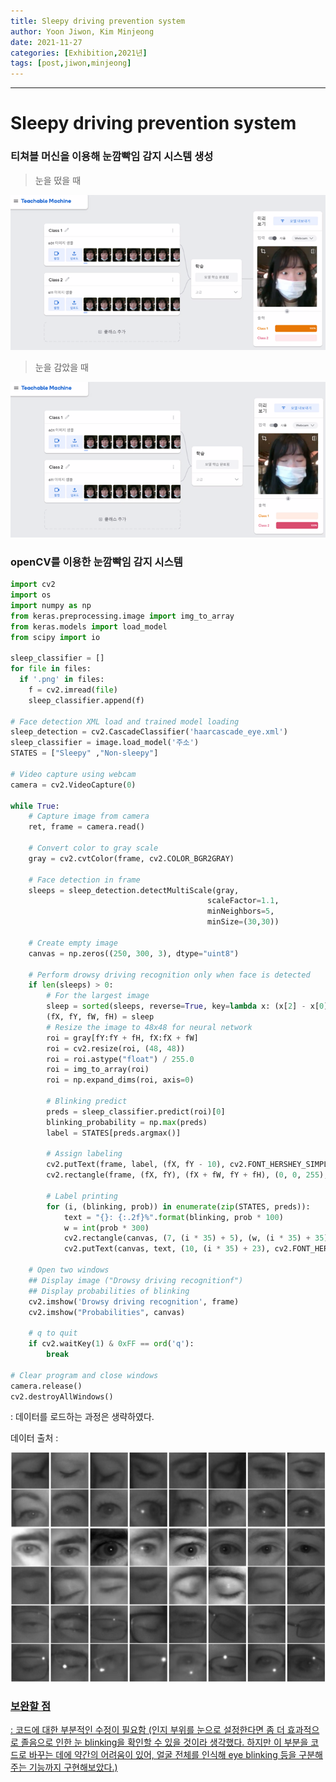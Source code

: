 ```yaml
---
title: Sleepy driving prevention system
author: Yoon Jiwon, Kim Minjeong
date: 2021-11-27
categories: [Exhibition,2021년]
tags: [post,jiwon,minjeong] 
---
```


------------------------------------------
# Sleepy driving prevention system

### 티쳐블 머신을 이용해 눈깜빡임 감지 시스템 생성
> 눈을 떴을 때
<img src="/assets/img/post/2021-11-27-Sleepy-driving-prevention-system/tm1.png">

> 눈을 감았을 때
<img src="/assets/img/post/2021-11-27-Sleepy-driving-prevention-system/tm2.png">

### openCV를 이용한 눈깜빡임 감지 시스템
```python
import cv2
import os
import numpy as np
from keras.preprocessing.image import img_to_array
from keras.models import load_model
from scipy import io

sleep_classifier = []
for file in files:
  if '.png' in files:
    f = cv2.imread(file)
    sleep_classifier.append(f)

# Face detection XML load and trained model loading
sleep_detection = cv2.CascadeClassifier('haarcascade_eye.xml')
sleep_classifier = image.load_model('주소')
STATES = ["Sleepy" ,"Non-sleepy"]

# Video capture using webcam
camera = cv2.VideoCapture(0)

while True:
    # Capture image from camera
    ret, frame = camera.read()
    
    # Convert color to gray scale
    gray = cv2.cvtColor(frame, cv2.COLOR_BGR2GRAY)
    
    # Face detection in frame
    sleeps = sleep_detection.detectMultiScale(gray,
                                            scaleFactor=1.1,
                                            minNeighbors=5,
                                            minSize=(30,30))
    
    # Create empty image
    canvas = np.zeros((250, 300, 3), dtype="uint8")
    
    # Perform drowsy driving recognition only when face is detected
    if len(sleeps) > 0:
        # For the largest image
        sleep = sorted(sleeps, reverse=True, key=lambda x: (x[2] - x[0]) * (x[3] - x[1]))[0]
        (fX, fY, fW, fH) = sleep
        # Resize the image to 48x48 for neural network
        roi = gray[fY:fY + fH, fX:fX + fW]
        roi = cv2.resize(roi, (48, 48))
        roi = roi.astype("float") / 255.0
        roi = img_to_array(roi)
        roi = np.expand_dims(roi, axis=0)
        
        # Blinking predict
        preds = sleep_classifier.predict(roi)[0]
        blinking_probability = np.max(preds)
        label = STATES[preds.argmax()]
        
        # Assign labeling
        cv2.putText(frame, label, (fX, fY - 10), cv2.FONT_HERSHEY_SIMPLEX, 0.45, (0, 0, 255), 2)
        cv2.rectangle(frame, (fX, fY), (fX + fW, fY + fH), (0, 0, 255), 2)
 
        # Label printing
        for (i, (blinking, prob)) in enumerate(zip(STATES, preds)):
            text = "{}: {:.2f}%".format(blinking, prob * 100)    
            w = int(prob * 300)
            cv2.rectangle(canvas, (7, (i * 35) + 5), (w, (i * 35) + 35), (0, 0, 255), -1)
            cv2.putText(canvas, text, (10, (i * 35) + 23), cv2.FONT_HERSHEY_SIMPLEX, 0.45, (255, 255, 255), 2)

    # Open two windows
    ## Display image ("Drowsy driving recognitionf")
    ## Display probabilities of blinking
    cv2.imshow('Drowsy driving recognition', frame)
    cv2.imshow("Probabilities", canvas)
    
    # q to quit
    if cv2.waitKey(1) & 0xFF == ord('q'):
        break

# Clear program and close windows
camera.release()
cv2.destroyAllWindows()
```
: 데이터를 로드하는 과정은 생략하였다.

데이터 출처 : <a href = "http://mrl.cs.vsb.cz/eyedataset">

<img src="/assets/img/post/2021-11-27-Sleepy-driving-prevention-system/eyes.png">

### 보완할 점
: 코드에 대한 부분적인 수정이 필요함
(인지 부위를 눈으로 설정한다면 좀 더 효과적으로 졸음으로 인한 눈 blinking을 확인할 수 있을 것이라 생각했다. 하지만 이 부분을 코드로 바꾸는 데에 약간의 어려움이 있어, 얼굴 전체를 인식해 eye blinking 등을 구분해주는 기능까지 구현해보았다.)

